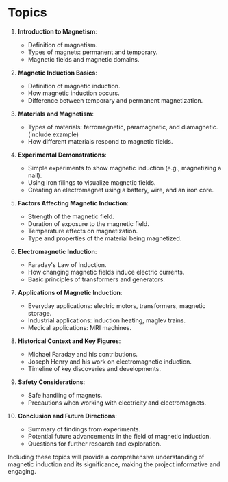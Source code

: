 # Topics 

1. **Introduction to Magnetism**:
   - Definition of magnetism.
   - Types of magnets: permanent and temporary.
   - Magnetic fields and magnetic domains.

2. **Magnetic Induction Basics**:
   - Definition of magnetic induction.
   - How magnetic induction occurs.
   - Difference between temporary and permanent magnetization.

3. **Materials and Magnetism**:
   - Types of materials: ferromagnetic, paramagnetic, and diamagnetic. (include example)
   - How different materials respond to magnetic fields.

4. **Experimental Demonstrations**:
   - Simple experiments to show magnetic induction (e.g., magnetizing a nail).
   - Using iron filings to visualize magnetic fields.
   - Creating an electromagnet using a battery, wire, and an iron core.

5. **Factors Affecting Magnetic Induction**:
   - Strength of the magnetic field.
   - Duration of exposure to the magnetic field.
   - Temperature effects on magnetization.
   - Type and properties of the material being magnetized.

6. **Electromagnetic Induction**:
   - Faraday's Law of Induction.
   - How changing magnetic fields induce electric currents.
   - Basic principles of transformers and generators.

7. **Applications of Magnetic Induction**:
   - Everyday applications: electric motors, transformers, magnetic storage.
   - Industrial applications: induction heating, maglev trains.
   - Medical applications: MRI machines.

8. **Historical Context and Key Figures**:
   - Michael Faraday and his contributions.
   - Joseph Henry and his work on electromagnetic induction.
   - Timeline of key discoveries and developments.

9. **Safety Considerations**:
   - Safe handling of magnets.
   - Precautions when working with electricity and electromagnets.

10. **Conclusion and Future Directions**:
    - Summary of findings from experiments.
    - Potential future advancements in the field of magnetic induction.
    - Questions for further research and exploration.

Including these topics will provide a comprehensive understanding of magnetic induction and its significance, making the project informative and engaging.